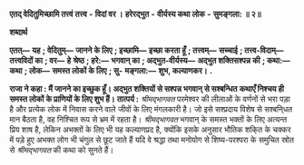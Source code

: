  **एतद् वेदितुमिच्छामि तत्त्वं तत्त्व** **-** **विदां वर ।** **हरेरद्भुत** **-** **वीर्यस्य कथा लोक** **-** **सुमङ्गला: ॥ २॥** 

**शब्दार्थ** 

**एतत्—** **यह** **; वेदितुम्—** **जानने के लिए** **; इच्छामि—** **इच्छा करता हूँ** **; तत्त्वम्—** **सच्चाई** **; तत्त्व-विदाम्—** **तत्त्वविदों का** **; वर—** **हे** **श्रेष्ठ** **; हरे:—** **भगवान् का** **; अद्भुत-वीर्यस्य—** **अद्भुत शक्तिसश्पन्न की** **; कथा:—** **कथा** **; लोक—** **समस्त लोकों के लिए** **; सु-** **मङ्गला:—** **शुभ, कल्याणकर।** **.** 

**राजा ने कहा : मैं जानने का इच्छुक हूँ। अद्भुत शक्तियों से सश्पन्न भगवान् से सश्बन्धित** **कथाएँ निश्चय ही समस्त लोकों के प्राणियों के लिए शुभ हैं।** **तात्पर्य :**  *श्रीमद्भागवत* परमेश्वर की लीलाओं के वर्णनों से भरा पड़ा है और प्रत्येक लोक में निवास करने वाले जीवों के लिए मंगलकारी है। जो इसे सश्प्रदाय विशेष से सश्बनि्धत मान बैठता है, वह निश्चित रूप से भ्रम में रहता है। *श्रीमद्भागवत* भगवान् के समस्त भक्तों के लिए अत्यन्त प्रिय शाष है, लेकिन अभक्तों के लिए भी यह कल्याणप्रद है, क्योंकि इसके अनुसार भौतिक शकि्त के चक्कर में पड़े हुए अभक्त लोग भी चंगुल से छूट जाते हैं यदि वे श्रद्धा तथा मनोयोग से शिष्य-परश्परा के समुचित स्रोत से *श्रीमद्भागवत* की कथा को सुनते हैं। 